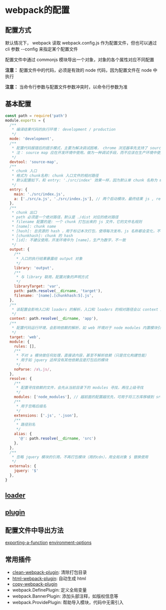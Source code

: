 # webpack的配置

## 配置方式
默认情况下， webpack 读取 webpack.config.js 作为配置文件，但也可以通过 cli 参数 --config 来指定某个配置文件

配置文件中通过 commonjs 模块导出一个对象，对象的各个属性对应不同配置

**注意：** 配置文件中的代码，必须是有效的 node 代码，因为配置文件在 node 中执行

**注意：** 当命令行参数与配置文件参数冲突时，以命令行参数为准

## 基本配置
```js
const path = require('path')
module.exports = {
  /**
   * 编译结果代码的执行环境： development / production
   */
  mode: 'development',
  /**
   * 配置代码报错后的提示模式，主要为解决调试困难， chrome 浏览器率先支持了 source map，其他浏览器也纷纷支持了。
   * 注： source map 应在开发环境中使用。做为一种调试手段，而不应该在生产环境中使用，一方面会导致额外的网络传输，另一方面会暴露原始代码。就算要使用，也需要做 ip 限制处理等（运维配置）。
   */
  devtool: 'source-map',
  /**
   * chunk 入口
   * 格式为 chunk名称: chunk 入口文件的相对路径
   * 默认配置如下，和 entry: './src/index' 效果一样，因为默认单 chunk 名称为 main
   */
  entry: {
    main: './src/index.js',
    a: ['./src/a.js', './src/index.js'], // 两个启动模块，最终结果 js , require 了两个模块
  },
  /**
   * chunk 出口
   * path 必须是一个绝对路径，默认是 ./dist 对应的绝对路径
   * filename 配置的是: 一个 chunk 打包出来的 js 文件，它的文件名规则
   * [name]: chunk name
   * [hash]: 总资源的 hash ，用于标记本次打包，使得每次发布，js 名称都会变化，不让浏览器读缓存
   * [chunkhash]: chunk 的 hash
   * [id]: 不建议使用，开发环境中为 [name]，生产为数字，不一致
   */
  output: {
    /**
     * 入口的执行结果暴露给 output 对象
     */
    library: 'output',
    /**
     * 与 library 联用，配置对象的声明方式
     */
    libraryTarget: 'var',
    path: path.resolve(__dirname, 'target'),
    filename: '[name].[chunkhash:5].js',
  },
  /**
   * 该配置会影响入口和 loaders 的解析，入口和 loaders 的相对路径会以 context 配置作为基准路径，你的配置会独立于 cwd (current wroking direcyory)
   */
  context: path.resolve(__dirname, 'app'),
  /**
   * 配置代码运行环境，会影响依赖的解析，如 web 环境对于 node modules 内置模块引用会报错
   */
  target: 'web',
  module: {
    rules: [],
    /**
     * 不对 a 模块做任何处理，直接读内容，甚至不解析依赖（只是优化构建性能）
     * 用于如 jquery 这样没有其他依赖且是打包后的模块
     */
    noParse: /a\.js/,
  },
  resolve: {
    /**
     * 配置寻找依赖的文件，会先从当前目录下的 modules 寻找，再往上级寻找
     */
    modules: ['node_modules'], // 越前面的配置越优先，可用于将三方库移植到 src 中
    /**
     * 用于忽略后缀名
     */
    extensions: ['.js', '.json'],
    /**
     * 路径别名
     */
    alias: {
      '@': path.resolve(__dirname, 'src')
    },
  },
  /**
   * 忽略 jquery 模块的引用，不再打包模块（用的cdn），用全局对象 $ 替换使用
   */
  externals: {
    jquery: '$'
  },
}
```

## [loader](./ex3-loader/README.md)

## [plugin](./ex4-plugin/README.md)

## 配置文件中导出方法
[exporting-a-function](https://webpack.js.org/configuration/configuration-types/#exporting-a-function)
[environment-options](https://webpack.js.org/api/cli/#environment-options)

## 常用插件
- [clean-webpack-plugin](https://github.com/johnagan/clean-webpack-plugin): 清除打包目录
- [html-webpack-plugin](https://github.com/jantimon/html-webpack-plugin): 自动生成 html
- [copy-webpack-plugin]()
- webpack.DefinePlugin: 定义全局变量
- webpack.BannerPlugin: 添加头部注释，如版权信息等
- webpack.ProvidePlugin: 帮助导入模块，代码中无需引入

